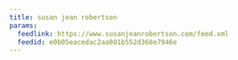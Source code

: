 ```yaml
---
title: susan jean robertson
params:
  feedlink: https://www.susanjeanrobertson.com/feed.xml
  feedid: e0b05eacedac2aa081b552d368e7946e
---
```

